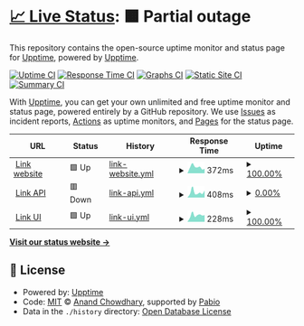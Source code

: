 # [📈 Live Status](https://status.linknature.io): <!--live status--> **🟧 Partial outage**

This repository contains the open-source uptime monitor and status page for [Upptime](https://upptime.js.org), powered by [Upptime](https://github.com/upptime/upptime).

[![Uptime CI](https://github.com/ben-linknature/linknature-status/workflows/Uptime%20CI/badge.svg)](https://github.com/ben-linknature/linknature-status/actions?query=workflow%3A%22Uptime+CI%22)
[![Response Time CI](https://github.com/ben-linknature/linknature-status/workflows/Response%20Time%20CI/badge.svg)](https://github.com/ben-linknature/linknature-status/actions?query=workflow%3A%22Response+Time+CI%22)
[![Graphs CI](https://github.com/ben-linknature/linknature-status/workflows/Graphs%20CI/badge.svg)](https://github.com/ben-linknature/linknature-status/actions?query=workflow%3A%22Graphs+CI%22)
[![Static Site CI](https://github.com/ben-linknature/linknature-status/workflows/Static%20Site%20CI/badge.svg)](https://github.com/ben-linknature/linknature-status/actions?query=workflow%3A%22Static+Site+CI%22)
[![Summary CI](https://github.com/ben-linknature/linknature-status/workflows/Summary%20CI/badge.svg)](https://github.com/ben-linknature/linknature-status/actions?query=workflow%3A%22Summary+CI%22)

With [Upptime](https://upptime.js.org), you can get your own unlimited and free uptime monitor and status page, powered entirely by a GitHub repository. We use [Issues](https://github.com/upptime/upptime/issues) as incident reports, [Actions](https://github.com/ben-linknature/linknature-status/actions) as uptime monitors, and [Pages](https://status.linknature.io) for the status page.

<!--start: status pages-->
<!-- This summary is generated by Upptime (https://github.com/upptime/upptime) -->
<!-- Do not edit this manually, your changes will be overwritten -->
<!-- prettier-ignore -->
| URL | Status | History | Response Time | Uptime |
| --- | ------ | ------- | ------------- | ------ |
| <img alt="" src="https://icons.duckduckgo.com/ip3/www.linknature.io.ico" height="13"> [Link website](https://www.linknature.io) | 🟩 Up | [link-website.yml](https://github.com/ben-linknature/linknature-status/commits/HEAD/history/link-website.yml) | <details><summary><img alt="Response time graph" src="./graphs/link-website/response-time-week.png" height="20"> 372ms</summary><br><a href="https://status.linknature.io/history/link-website"><img alt="Response time 321" src="https://img.shields.io/endpoint?url=https%3A%2F%2Fraw.githubusercontent.com%2Fben-linknature%2Flinknature-status%2FHEAD%2Fapi%2Flink-website%2Fresponse-time.json"></a><br><a href="https://status.linknature.io/history/link-website"><img alt="24-hour response time 270" src="https://img.shields.io/endpoint?url=https%3A%2F%2Fraw.githubusercontent.com%2Fben-linknature%2Flinknature-status%2FHEAD%2Fapi%2Flink-website%2Fresponse-time-day.json"></a><br><a href="https://status.linknature.io/history/link-website"><img alt="7-day response time 372" src="https://img.shields.io/endpoint?url=https%3A%2F%2Fraw.githubusercontent.com%2Fben-linknature%2Flinknature-status%2FHEAD%2Fapi%2Flink-website%2Fresponse-time-week.json"></a><br><a href="https://status.linknature.io/history/link-website"><img alt="30-day response time 420" src="https://img.shields.io/endpoint?url=https%3A%2F%2Fraw.githubusercontent.com%2Fben-linknature%2Flinknature-status%2FHEAD%2Fapi%2Flink-website%2Fresponse-time-month.json"></a><br><a href="https://status.linknature.io/history/link-website"><img alt="1-year response time 321" src="https://img.shields.io/endpoint?url=https%3A%2F%2Fraw.githubusercontent.com%2Fben-linknature%2Flinknature-status%2FHEAD%2Fapi%2Flink-website%2Fresponse-time-year.json"></a></details> | <details><summary><a href="https://status.linknature.io/history/link-website">100.00%</a></summary><a href="https://status.linknature.io/history/link-website"><img alt="All-time uptime 96.56%" src="https://img.shields.io/endpoint?url=https%3A%2F%2Fraw.githubusercontent.com%2Fben-linknature%2Flinknature-status%2FHEAD%2Fapi%2Flink-website%2Fuptime.json"></a><br><a href="https://status.linknature.io/history/link-website"><img alt="24-hour uptime 100.00%" src="https://img.shields.io/endpoint?url=https%3A%2F%2Fraw.githubusercontent.com%2Fben-linknature%2Flinknature-status%2FHEAD%2Fapi%2Flink-website%2Fuptime-day.json"></a><br><a href="https://status.linknature.io/history/link-website"><img alt="7-day uptime 100.00%" src="https://img.shields.io/endpoint?url=https%3A%2F%2Fraw.githubusercontent.com%2Fben-linknature%2Flinknature-status%2FHEAD%2Fapi%2Flink-website%2Fuptime-week.json"></a><br><a href="https://status.linknature.io/history/link-website"><img alt="30-day uptime 100.00%" src="https://img.shields.io/endpoint?url=https%3A%2F%2Fraw.githubusercontent.com%2Fben-linknature%2Flinknature-status%2FHEAD%2Fapi%2Flink-website%2Fuptime-month.json"></a><br><a href="https://status.linknature.io/history/link-website"><img alt="1-year uptime 96.56%" src="https://img.shields.io/endpoint?url=https%3A%2F%2Fraw.githubusercontent.com%2Fben-linknature%2Flinknature-status%2FHEAD%2Fapi%2Flink-website%2Fuptime-year.json"></a></details>
| <img alt="" src="https://icons.duckduckgo.com/ip3/api.linknature.io.ico" height="13"> [Link API](https://api.linknature.io/system/print) | 🟥 Down | [link-api.yml](https://github.com/ben-linknature/linknature-status/commits/HEAD/history/link-api.yml) | <details><summary><img alt="Response time graph" src="./graphs/link-api/response-time-week.png" height="20"> 408ms</summary><br><a href="https://status.linknature.io/history/link-api"><img alt="Response time 455" src="https://img.shields.io/endpoint?url=https%3A%2F%2Fraw.githubusercontent.com%2Fben-linknature%2Flinknature-status%2FHEAD%2Fapi%2Flink-api%2Fresponse-time.json"></a><br><a href="https://status.linknature.io/history/link-api"><img alt="24-hour response time 540" src="https://img.shields.io/endpoint?url=https%3A%2F%2Fraw.githubusercontent.com%2Fben-linknature%2Flinknature-status%2FHEAD%2Fapi%2Flink-api%2Fresponse-time-day.json"></a><br><a href="https://status.linknature.io/history/link-api"><img alt="7-day response time 408" src="https://img.shields.io/endpoint?url=https%3A%2F%2Fraw.githubusercontent.com%2Fben-linknature%2Flinknature-status%2FHEAD%2Fapi%2Flink-api%2Fresponse-time-week.json"></a><br><a href="https://status.linknature.io/history/link-api"><img alt="30-day response time 481" src="https://img.shields.io/endpoint?url=https%3A%2F%2Fraw.githubusercontent.com%2Fben-linknature%2Flinknature-status%2FHEAD%2Fapi%2Flink-api%2Fresponse-time-month.json"></a><br><a href="https://status.linknature.io/history/link-api"><img alt="1-year response time 455" src="https://img.shields.io/endpoint?url=https%3A%2F%2Fraw.githubusercontent.com%2Fben-linknature%2Flinknature-status%2FHEAD%2Fapi%2Flink-api%2Fresponse-time-year.json"></a></details> | <details><summary><a href="https://status.linknature.io/history/link-api">0.00%</a></summary><a href="https://status.linknature.io/history/link-api"><img alt="All-time uptime 32.14%" src="https://img.shields.io/endpoint?url=https%3A%2F%2Fraw.githubusercontent.com%2Fben-linknature%2Flinknature-status%2FHEAD%2Fapi%2Flink-api%2Fuptime.json"></a><br><a href="https://status.linknature.io/history/link-api"><img alt="24-hour uptime 0.00%" src="https://img.shields.io/endpoint?url=https%3A%2F%2Fraw.githubusercontent.com%2Fben-linknature%2Flinknature-status%2FHEAD%2Fapi%2Flink-api%2Fuptime-day.json"></a><br><a href="https://status.linknature.io/history/link-api"><img alt="7-day uptime 0.00%" src="https://img.shields.io/endpoint?url=https%3A%2F%2Fraw.githubusercontent.com%2Fben-linknature%2Flinknature-status%2FHEAD%2Fapi%2Flink-api%2Fuptime-week.json"></a><br><a href="https://status.linknature.io/history/link-api"><img alt="30-day uptime 1.38%" src="https://img.shields.io/endpoint?url=https%3A%2F%2Fraw.githubusercontent.com%2Fben-linknature%2Flinknature-status%2FHEAD%2Fapi%2Flink-api%2Fuptime-month.json"></a><br><a href="https://status.linknature.io/history/link-api"><img alt="1-year uptime 32.14%" src="https://img.shields.io/endpoint?url=https%3A%2F%2Fraw.githubusercontent.com%2Fben-linknature%2Flinknature-status%2FHEAD%2Fapi%2Flink-api%2Fuptime-year.json"></a></details>
| <img alt="" src="https://icons.duckduckgo.com/ip3/app.linknature.io.ico" height="13"> [Link UI](https://app.linknature.io) | 🟩 Up | [link-ui.yml](https://github.com/ben-linknature/linknature-status/commits/HEAD/history/link-ui.yml) | <details><summary><img alt="Response time graph" src="./graphs/link-ui/response-time-week.png" height="20"> 228ms</summary><br><a href="https://status.linknature.io/history/link-ui"><img alt="Response time 203" src="https://img.shields.io/endpoint?url=https%3A%2F%2Fraw.githubusercontent.com%2Fben-linknature%2Flinknature-status%2FHEAD%2Fapi%2Flink-ui%2Fresponse-time.json"></a><br><a href="https://status.linknature.io/history/link-ui"><img alt="24-hour response time 231" src="https://img.shields.io/endpoint?url=https%3A%2F%2Fraw.githubusercontent.com%2Fben-linknature%2Flinknature-status%2FHEAD%2Fapi%2Flink-ui%2Fresponse-time-day.json"></a><br><a href="https://status.linknature.io/history/link-ui"><img alt="7-day response time 228" src="https://img.shields.io/endpoint?url=https%3A%2F%2Fraw.githubusercontent.com%2Fben-linknature%2Flinknature-status%2FHEAD%2Fapi%2Flink-ui%2Fresponse-time-week.json"></a><br><a href="https://status.linknature.io/history/link-ui"><img alt="30-day response time 231" src="https://img.shields.io/endpoint?url=https%3A%2F%2Fraw.githubusercontent.com%2Fben-linknature%2Flinknature-status%2FHEAD%2Fapi%2Flink-ui%2Fresponse-time-month.json"></a><br><a href="https://status.linknature.io/history/link-ui"><img alt="1-year response time 203" src="https://img.shields.io/endpoint?url=https%3A%2F%2Fraw.githubusercontent.com%2Fben-linknature%2Flinknature-status%2FHEAD%2Fapi%2Flink-ui%2Fresponse-time-year.json"></a></details> | <details><summary><a href="https://status.linknature.io/history/link-ui">100.00%</a></summary><a href="https://status.linknature.io/history/link-ui"><img alt="All-time uptime 100.00%" src="https://img.shields.io/endpoint?url=https%3A%2F%2Fraw.githubusercontent.com%2Fben-linknature%2Flinknature-status%2FHEAD%2Fapi%2Flink-ui%2Fuptime.json"></a><br><a href="https://status.linknature.io/history/link-ui"><img alt="24-hour uptime 100.00%" src="https://img.shields.io/endpoint?url=https%3A%2F%2Fraw.githubusercontent.com%2Fben-linknature%2Flinknature-status%2FHEAD%2Fapi%2Flink-ui%2Fuptime-day.json"></a><br><a href="https://status.linknature.io/history/link-ui"><img alt="7-day uptime 100.00%" src="https://img.shields.io/endpoint?url=https%3A%2F%2Fraw.githubusercontent.com%2Fben-linknature%2Flinknature-status%2FHEAD%2Fapi%2Flink-ui%2Fuptime-week.json"></a><br><a href="https://status.linknature.io/history/link-ui"><img alt="30-day uptime 100.00%" src="https://img.shields.io/endpoint?url=https%3A%2F%2Fraw.githubusercontent.com%2Fben-linknature%2Flinknature-status%2FHEAD%2Fapi%2Flink-ui%2Fuptime-month.json"></a><br><a href="https://status.linknature.io/history/link-ui"><img alt="1-year uptime 100.00%" src="https://img.shields.io/endpoint?url=https%3A%2F%2Fraw.githubusercontent.com%2Fben-linknature%2Flinknature-status%2FHEAD%2Fapi%2Flink-ui%2Fuptime-year.json"></a></details>

<!--end: status pages-->

[**Visit our status website →**](https://status.linknature.io)

## 📄 License

- Powered by: [Upptime](https://github.com/upptime/upptime)
- Code: [MIT](./LICENSE) © [Anand Chowdhary](https://anandchowdhary.com), supported by [Pabio](https://pabio.com)
- Data in the `./history` directory: [Open Database License](https://opendatacommons.org/licenses/odbl/1-0/)
